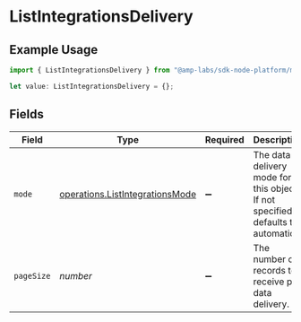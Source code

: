 # ListIntegrationsDelivery

## Example Usage

```typescript
import { ListIntegrationsDelivery } from "@amp-labs/sdk-node-platform/models/operations";

let value: ListIntegrationsDelivery = {};
```

## Fields

| Field                                                                              | Type                                                                               | Required                                                                           | Description                                                                        |
| ---------------------------------------------------------------------------------- | ---------------------------------------------------------------------------------- | ---------------------------------------------------------------------------------- | ---------------------------------------------------------------------------------- |
| `mode`                                                                             | [operations.ListIntegrationsMode](../../models/operations/listintegrationsmode.md) | :heavy_minus_sign:                                                                 | The data delivery mode for this object. If not specified, defaults to automatic.   |
| `pageSize`                                                                         | *number*                                                                           | :heavy_minus_sign:                                                                 | The number of records to receive per data delivery.                                |